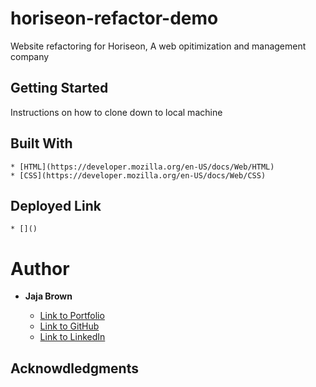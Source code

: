 # horiseon-refactor-demo

Website refactoring for Horiseon, A web opitimization and management company

## Getting Started

Instructions on how to clone down to local machine 

## Built With

    * [HTML](https://developer.mozilla.org/en-US/docs/Web/HTML)
    * [CSS](https://developer.mozilla.org/en-US/docs/Web/CSS)

## Deployed Link

    * []()

# Author

* **Jaja Brown**

    * [Link to Portfolio]()
    * [Link to GitHub]()
    * [Link to LinkedIn]()

## Acknowdledgments